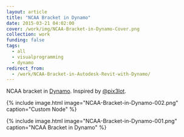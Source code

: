 ```yaml
---
layout: article
title: "NCAA Bracket in Dynamo"
date: 2015-03-21 04:02:00
cover: /work/img/NCAA-Bracket-in-Dynamo-Cover.png
collection: work
funding: false
tags:
  - all
  - visualprogramming
  - dynamo
redirect_from:
  - /work/NCAA-Bracket-in-Autodesk-Revit-with-Dynamo/
---
```


NCAA bracket in [Dynamo](http://dynamobim.org/). Inspired by [@pix3lot](https://twitter.com/pix3lot/status/577532781426798592).

<!--more-->

{% include image.html image="NCAA-Bracket-in-Dynamo-002.png" caption="Custom Node" %}

{% include image.html image="NCAA-Bracket-in-Dynamo-001.png" caption="NCAA Bracket in Dynamo" %}
